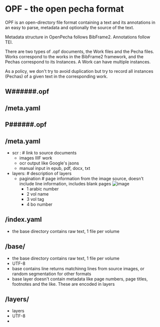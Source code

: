 # OPF - the open pecha format

OPF is an open-directory file format containing a text and its annotations in an easy to parse, metadata and optionally the source of the text. 

Metadata structure in OpenPecha follows BibFrame2.
Annotations follow TEI.

There are two types of .opf documents, the Work files and the Pecha files. Works correspond to the works in the BibFrame2 framework, and the Pechas correspond to its Instances. A Work can have multiple instances.

As a policy, we don't try to avoid duplication but try to record all instances (Pechas) of a given text in the corresponding work.


## W######.opf

## /meta.yaml


## P######.opf

## /meta.yaml
- scr : # link to source documents
    - images IIIF work
    - ocr output like Google's jsons
    - manual input in epub, pdf, docx, txt
- layers: # description of layers
    - pagination # page information from the image source, doesn't include line information, includes blank pages
    ![image](https://user-images.githubusercontent.com/17675331/69866208-70a32080-12de-11ea-817d-79a4a57e94fc.png)
        - 1 arabic number
        - 2 vol name
        - 3 vol tag
        - 4 bo number

## /index.yaml
- the base directory contains raw text, 1 file per volume

## /base/
- the base directory contains raw text, 1 file per volume
- UTF-8
- base contains line returns matchinng lines from source images, or random segmentation for other formats
- base layer doesn't contain metadata like page numbers, page titles, footnotes and the like. These are encoded in layers

## /layers/
- layers 
- UTF-8
- 

